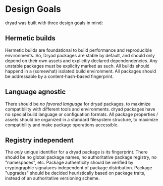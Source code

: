 # Design Goals

dryad was built with three design goals in mind:

## Hermetic builds
Hermetic builds are foundational to build performance and reproducible environments. So, Dryad packages are stable by default, and should only depend on their own assets and explicitly declared dependendencies.  Any unstable packages must be explicity marked as such.  All builds should happend in a (somewhat) isolated build environment.  All packages should be addressable by a content-hash-based fingerprint.

## Language agnostic
There should be _no favored language_ for dryad packages, to maximize compatibility with different tools and environments.  dryad packages have no special build language or configuation formats.  All package properties / assets should be organized in a standard filesystem structure, to maximize compatibility and make package operations accessible.

## Registry independent
The _only_ unique identifier for a dryad package is its fingerprint.  There should be no global package names, no authoritative package registry, no "namespaces", etc.  Package authenticity should be verified by cryptographic signatures independent of package distribution.  Package "upgrades" should be decided heuristically based on package traits, instead of an authoritative versioning scheme.
